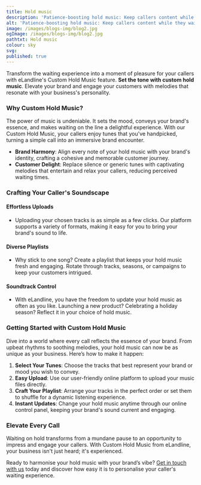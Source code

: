 ```yaml
---
title: Hold music
description: 'Patience-boosting hold music: Keep callers content while they wait.'
alt: 'Patience-boosting hold music: Keep callers content while they wait.'
image: /images/blogs-img/blog2.jpg
ogImage: /images/blogs-img/blog2.jpg
pathtxt: Hold music
colour: sky
svg: 
published: true
---
```


Transform the waiting experience into a moment of pleasure for your callers with eLandline's Custom Hold Music feature. **Set the tone with custom hold music**. Elevate your brand and engage your customers with melodies that resonate with your business's personality.

### Why Custom Hold Music?

The power of music is undeniable. It sets the mood, conveys your brand's essence, and makes waiting on the line a delightful experience. With our Custom Hold Music, your callers enjoy tunes that you've handpicked, turning a simple call into an immersive brand encounter.

- **Brand Harmony**: Align every note of your hold music with your brand's identity, crafting a cohesive and memorable customer journey.
- **Customer Delight**: Replace silence or generic tunes with captivating melodies that entertain and relax your callers, reducing perceived waiting times.

### Crafting Your Caller's Soundscape

#### Effortless Uploads
- Uploading your chosen tracks is as simple as a few clicks. Our platform supports a variety of formats, making it easy for you to bring your brand's sound to life.

#### Diverse Playlists
- Why stick to one song? Create a playlist that keeps your hold music fresh and engaging. Rotate through tracks, seasons, or campaigns to keep your customers intrigued.

#### Soundtrack Control
- With eLandline, you have the freedom to update your hold music as often as you like. Launching a new product? Celebrating a holiday season? Reflect it in your choice of hold music.

### Getting Started with Custom Hold Music

Dive into a world where every call reflects the essence of your brand. From upbeat rhythms to soothing melodies, your hold music can now be as unique as your business. Here’s how to make it happen:

1. **Select Your Tunes**: Choose the tracks that best represent your brand or mood you wish to convey.
2. **Easy Upload**: Use our user-friendly online platform to upload your music files directly.
3. **Craft Your Playlist**: Arrange your tracks in the perfect order or set them to shuffle for a dynamic listening experience.
4. **Instant Updates**: Change your hold music anytime through our online control panel, keeping your brand's sound current and engaging.

### Elevate Every Call

Waiting on hold transforms from a mundane pause to an opportunity to impress and engage your callers. With Custom Hold Music from eLandline, your business isn't just heard; it's experienced.

Ready to harmonise your hold music with your brand’s vibe? [Get in touch with us](#) today and discover how easy it is to personalise your caller's waiting experience.
